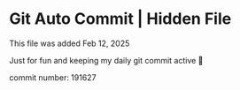 # Git Auto Commit | Hidden File

This file was added Feb 12, 2025

Just for fun and keeping my daily git commit active 🤪

commit number: 191627
